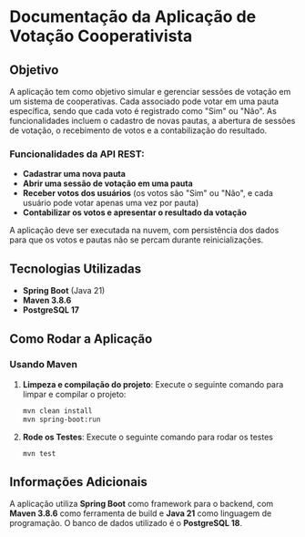 # Documentação da Aplicação de Votação Cooperativista

## Objetivo

A aplicação tem como objetivo simular e gerenciar sessões de votação em um sistema de cooperativas. Cada associado pode votar em uma pauta específica, sendo que cada voto é registrado como "Sim" ou "Não". As funcionalidades incluem o cadastro de novas pautas, a abertura de sessões de votação, o recebimento de votos e a contabilização do resultado.

### Funcionalidades da API REST:
- **Cadastrar uma nova pauta**
- **Abrir uma sessão de votação em uma pauta**
- **Receber votos dos usuários** (os votos são "Sim" ou "Não", e cada usuário pode votar apenas uma vez por pauta)
- **Contabilizar os votos e apresentar o resultado da votação**

A aplicação deve ser executada na nuvem, com persistência dos dados para que os votos e pautas não se percam durante reinicializações.

## Tecnologias Utilizadas
- **Spring Boot** (Java 21)
- **Maven 3.8.6**
- **PostgreSQL 17**

## Como Rodar a Aplicação

### Usando Maven

1. **Limpeza e compilação do projeto**:
   Execute o seguinte comando para limpar e compilar o projeto:

   ```bash
   mvn clean install
   mvn spring-boot:run
   ```
   
2. **Rode os Testes**:
    Execute o seguinte comando para rodar os testes

    ```bash
   mvn test
    ```


## Informações Adicionais

A aplicação utiliza **Spring Boot** como framework para o backend, com **Maven 3.8.6** como ferramenta de build e **Java 21** como linguagem de programação. O banco de dados utilizado é o **PostgreSQL 18**.
